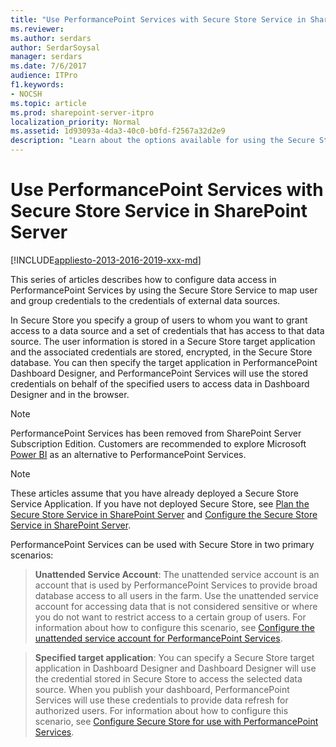 ```yaml
---
title: "Use PerformancePoint Services with Secure Store Service in SharePoint Server"
ms.reviewer: 
ms.author: serdars
author: SerdarSoysal
manager: serdars
ms.date: 7/6/2017
audience: ITPro
f1.keywords:
- NOCSH
ms.topic: article
ms.prod: sharepoint-server-itpro
localization_priority: Normal
ms.assetid: 1d93093a-4da3-40c0-b0fd-f2567a32d2e9
description: "Learn about the options available for using the Secure Store Service with PerformancePoint Services to connect to and refresh data from external data sources."
---
```


# Use PerformancePoint Services with Secure Store Service in SharePoint Server

[!INCLUDE[appliesto-2013-2016-2019-xxx-md](../includes/appliesto-2013-2016-2019-xxx-md.md)]
  
This series of articles describes how to configure data access in PerformancePoint Services by using the Secure Store Service to map user and group credentials to the credentials of external data sources.
  
In Secure Store you specify a group of users to whom you want to grant access to a data source and a set of credentials that has access to that data source. The user information is stored in a Secure Store target application and the associated credentials are stored, encrypted, in the Secure Store database. You can then specify the target application in PerformancePoint Dashboard Designer, and PerformancePoint Services will use the stored credentials on behalf of the specified users to access data in Dashboard Designer and in the browser. 

> [!NOTE]
> PerformancePoint Services has been removed from SharePoint Server Subscription Edition. Customers are recommended to explore Microsoft [Power BI](https://powerbi.microsoft.com/) as an alternative to PerformancePoint Services.

> [!NOTE]
> These articles assume that you have already deployed a Secure Store Service Application. If you have not deployed Secure Store, see [Plan the Secure Store Service in SharePoint Server](/previous-versions/office/sharepoint-server-2010/ee806889(v=office.14)) and [Configure the Secure Store Service in SharePoint Server](configure-the-secure-store-service.md). 
  
PerformancePoint Services can be used with Secure Store in two primary scenarios:
  
> **Unattended Service Account**: The unattended service account is an account that is used by PerformancePoint Services to provide broad database access to all users in the farm. Use the unattended service account for accessing data that is not considered sensitive or where you do not want to restrict access to a certain group of users. For information about how to configure this scenario, see [Configure the unattended service account for PerformancePoint Services](configure-the-unattended-service-account-for-performancepoint-services.md).
    
> **Specified target application**: You can specify a Secure Store target application in Dashboard Designer and Dashboard Designer will use the credential stored in Secure Store to access the selected data source. When you publish your dashboard, PerformancePoint Services will use these credentials to provide data refresh for authorized users. For information about how to configure this scenario, see [Configure Secure Store for use with PerformancePoint Services](configure-secure-store-for-use-with-performancepoint-services.md).
    

